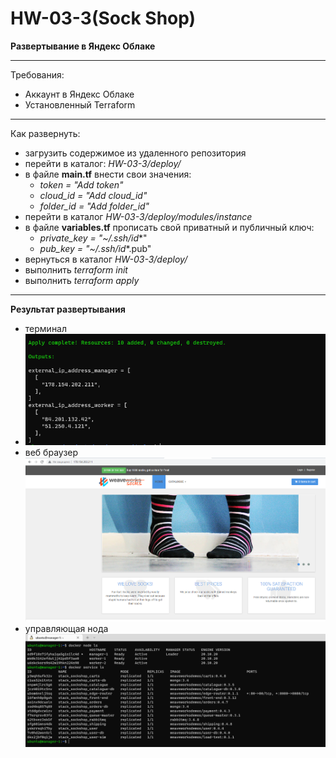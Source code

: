 # HW-03-3(Sock Shop)
**Развертывание в Яндекс Облаке**
___
Требования:
- Аккаунт в Яндекс Облаке
- Установленный Terraform
___
Как развернуть:
- загрузить содержимое из удаленного репозитория
- перейти в каталог: _HW-03-3/deploy/_
- в файле **main.tf** внести свои значения:  
  - _token     = "Add token"_
  - _cloud_id  = "Add cloud_id"_
  - _folder_id = "Add folder_id"_
- перейти в каталог _HW-03-3/deploy/modules/instance_
- в файле **variables.tf** прописать свой приватный и публичный ключ:
  - _private_key = "~/.ssh/id_*"
  - _pub_key     = "~/.ssh/id_*.pub"
- вернуться в каталог _HW-03-3/deploy/_
- выполнить _terraform init_
- выполнить _terraform apply_
___
**Результат развертывания**
- терминал
- ![terraform_deploy](./images/terraform_deploy.PNG)
- веб браузер
![web_result](./images/web_result.PNG)
- управляющая нода
![manager_node](./images/manager_node.PNG)
